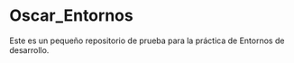 # Oscar_Entornos
Este es un pequeño repositorio de prueba para la práctica de Entornos de desarrollo.

